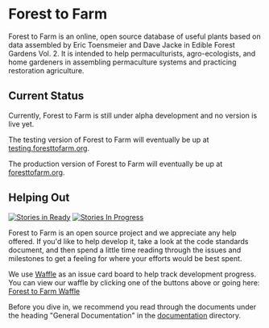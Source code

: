 # Forest to Farm

Forest to Farm is an online, open source database of useful plants based on
data assembled by Eric Toensmeier and Dave Jacke in Edible Forest Gardens 
Vol. 2.  It is intended to help permaculturists, agro-ecologists, and home
gardeners in assembling permaculture systems and practicing restoration
agriculture. 

## Current Status

Currently, Forest to Farm is still under alpha development and no version is live yet.

The testing version of Forest to Farm will eventually be up at [testing.foresttofarm.org](http://testing.foresttofarm.org).

The production version of Forest to Farm will eventually be up at
[foresttofarm.org](http://foresttofarm.org).

## Helping Out

[![Stories in Ready](https://badge.waffle.io/danielbingham/foresttofarm.org.svg?label=ready&title=Ready)](http://waffle.io/danielbingham/foresttofarm.org)
[![Stories In Progress](https://badge.waffle.io/danielbingham/foresttofarm.org.svg?label=in%20progress&title=In%20Progress)](http://waffle.io/danielbingham/foresttofarm.org)

Forest to Farm is an open source project and we appreciate any help offered. If
you'd like to help develop it, take a look at the code standards document, and
then spend a little time reading through the issues and milestones to get a
feeling for where your efforts would be best spent.  

We use [Waffle](http://waffle.io) as an issue card board to help track development progress.  You can view our waffle by clicking one of the buttons above or going here: [Forest to Farm Waffle](https://waffle.io/danielbingham/foresttofarm.org)

Before you dive in, we recommend you read through the documents under the
heading "General Documentation" in the [documentation](documentation)
directory.  
